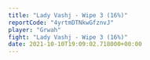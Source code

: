 ```yaml
---
title: "Lady Vashj - Wipe 3 (16%)"
reportCode: "4yrtmDTNkwGfznvJ"
player: "Grwah"
fight: "Lady Vashj - Wipe 3 (16%)"
date: 2021-10-10T19:09:02.718000+00:00
---
```


